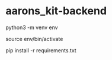 # aarons_kit-backend

python3 -m venv env

source env/bin/activate

pip install -r requirements.txt

